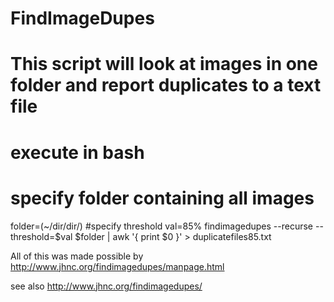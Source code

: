 # FindImageDupes
# This script will look at images in one folder and report duplicates to a text file
# execute in bash
# specify folder containing all images
folder=(~/dir/dir/)
#specify threshold
val=85%
findimagedupes --recurse --threshold=$val $folder | awk '{ print $0 }' > duplicatefiles85.txt

All of this was made possible by http://www.jhnc.org/findimagedupes/manpage.html 

see also http://www.jhnc.org/findimagedupes/ 
